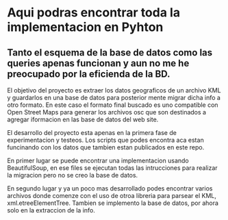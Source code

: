 # Aqui podras encontrar toda la implementacion en Pyhton

## Tanto el esquema de la base de datos como las queries apenas funcionan y aun no me he preocupado por la eficienda de la BD.

El objetivo del proyecto es extraer los datos geograficos de un archivo KML y guardarlos en una base de datos para posterior mente migrar dicha info a otro formato. En este caso el formato final buscado es uno compatible con Open Street Maps para generar los archivos osc que son destinados a agregar iformacion en las base de datos del web site. 

El desarrollo del proyecto esta apenas en la primera fase de experimentacion y testeos. Los scripts que podes encontra aca estan funcinando con los datos que tambien estan publicados en este repo. 

En primer lugar se puede encontrar una implementacion usando BeautifulSoup, en ese files se ejecutan todas las intrucciones para realizar la migracion pero no se creo la base de datos.

En segundo lugar y ya un poco mas desarrollado podes encontrar varios archivos donde comenze con el uso de otroa libreria para parsear el KML, xml.etreeElementTree. Tambien se implemento la base de datos, por ahora solo en la extraccion de la info.

